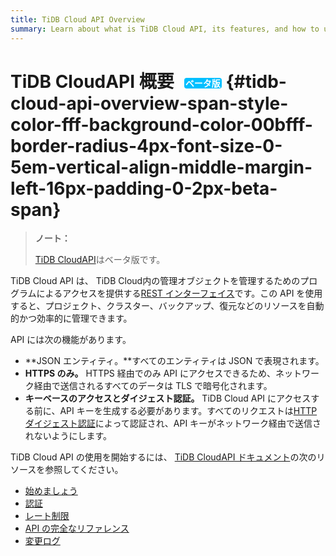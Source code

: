 ```yaml
---
title: TiDB Cloud API Overview
summary: Learn about what is TiDB Cloud API, its features, and how to use API to manage your TiDB Cloud clusters.
---
```


# TiDB CloudAPI 概要<span style="color: #fff; background-color: #00bfff; border-radius: 4px; font-size: 0.5em; vertical-align: middle; margin-left: 16px; padding: 0 2px;">ベータ版</span> {#tidb-cloud-api-overview-span-style-color-fff-background-color-00bfff-border-radius-4px-font-size-0-5em-vertical-align-middle-margin-left-16px-padding-0-2px-beta-span}

> **ノート：**
>
> [TiDB CloudAPI](https://docs.pingcap.com/tidbcloud/api/v1beta)はベータ版です。

TiDB Cloud API は、 TiDB Cloud内の管理オブジェクトを管理するためのプログラムによるアクセスを提供する[REST インターフェイス](https://en.wikipedia.org/wiki/Representational_state_transfer)です。この API を使用すると、プロジェクト、クラスター、バックアップ、復元などのリソースを自動的かつ効率的に管理できます。

API には次の機能があります。

-   **JSON エンティティ。**すべてのエンティティは JSON で表現されます。
-   **HTTPS のみ。** HTTPS 経由でのみ API にアクセスできるため、ネットワーク経由で送信されるすべてのデータは TLS で暗号化されます。
-   **キーベースのアクセスとダイジェスト認証。** TiDB Cloud API にアクセスする前に、API キーを生成する必要があります。すべてのリクエストは[HTTP ダイジェスト認証](https://en.wikipedia.org/wiki/Digest_access_authentication)によって認証され、API キーがネットワーク経由で送信されないようにします。

TiDB Cloud API の使用を開始するには、 [TiDB CloudAPI ドキュメント](https://docs.pingcap.com/tidbcloud/api/v1beta)の次のリソースを参照してください。

-   [始めましょう](https://docs.pingcap.com/tidbcloud/api/v1beta#section/Get-Started)
-   [認証](https://docs.pingcap.com/tidbcloud/api/v1beta#section/Authentication)
-   [レート制限](https://docs.pingcap.com/tidbcloud/api/v1beta#section/Rate-Limiting)
-   [API の完全なリファレンス](https://docs.pingcap.com/tidbcloud/api/v1beta#tag/Project)
-   [変更ログ](https://docs.pingcap.com/tidbcloud/api/v1beta#section/API-Changelog)
